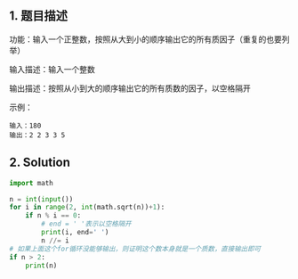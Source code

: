 ## 1. 题目描述

功能：输入一个正整数，按照从大到小的顺序输出它的所有质因子（重复的也要列举）

输入描述：输入一个整数

输出描述：按照从小到大的顺序输出它的所有质数的因子，以空格隔开



示例：

```
输入：180
输出：2 2 3 3 5
```



## 2. Solution

```python
import math

n = int(input())
for i in range(2, int(math.sqrt(n))+1):
    if n % i == 0:
        # end = ' '表示以空格隔开
        print(i, end=' ')
        n //= i
# 如果上面这个for循环没能够输出，则证明这个数本身就是一个质数，直接输出即可        
if n > 2:
    print(n)
```

